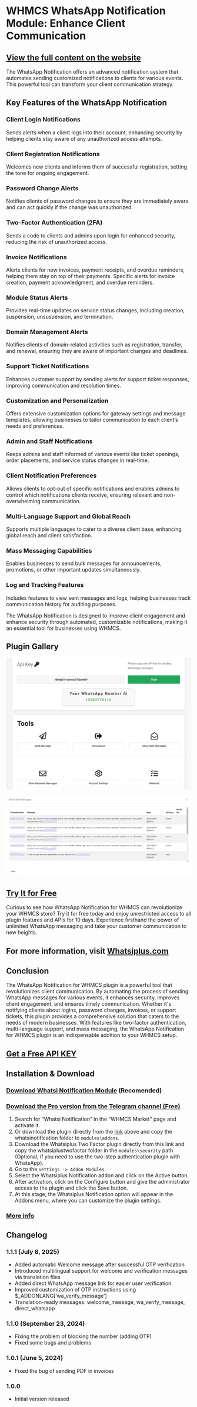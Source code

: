 # WHMCS WhatsApp Notification Module: Enhance Client Communication

## [View the full content on the website](https://whatsiplus.com/whatsapp-notification-for-whmcs-whatsiplus-module/)

The WhatsApp Notification offers an advanced notification system that automates sending customized notifications to clients for various events. This powerful tool can transform your client communication strategy.

## Key Features of the WhatsApp Notification

### Client Login Notifications
Sends alerts when a client logs into their account, enhancing security by helping clients stay aware of any unauthorized access attempts.

### Client Registration Notifications
Welcomes new clients and informs them of successful registration, setting the tone for ongoing engagement.

### Password Change Alerts
Notifies clients of password changes to ensure they are immediately aware and can act quickly if the change was unauthorized.

### Two-Factor Authentication (2FA)
Sends a code to clients and admins upon login for enhanced security, reducing the risk of unauthorized access.

### Invoice Notifications
Alerts clients for new invoices, payment receipts, and overdue reminders, helping them stay on top of their payments. Specific alerts for invoice creation, payment acknowledgment, and overdue reminders.

### Module Status Alerts
Provides real-time updates on service status changes, including creation, suspension, unsuspension, and termination.

### Domain Management Alerts
Notifies clients of domain-related activities such as registration, transfer, and renewal, ensuring they are aware of important changes and deadlines.

### Support Ticket Notifications
Enhances customer support by sending alerts for support ticket responses, improving communication and resolution times.

### Customization and Personalization
Offers extensive customization options for gateway settings and message templates, allowing businesses to tailor communication to each client’s needs and preferences.

### Admin and Staff Notifications
Keeps admins and staff informed of various events like ticket openings, order placements, and service status changes in real-time.

### Client Notification Preferences
Allows clients to opt-out of specific notifications and enables admins to control which notifications clients receive, ensuring relevant and non-overwhelming communication.

### Multi-Language Support and Global Reach
Supports multiple languages to cater to a diverse client base, enhancing global reach and client satisfaction.

### Mass Messaging Capabilities
Enables businesses to send bulk messages for announcements, promotions, or other important updates simultaneously.

### Log and Tracking Features
Includes features to view sent messages and logs, helping businesses track communication history for auditing purposes.

The WhatsApp Notification is designed to improve client engagement and enhance security through automated, customizable notifications, making it an essential tool for businesses using WHMCS.

## Plugin Gallery

![ScreenShot 1](https://github.com/whatsiplus/WhatsAppNotificationWHMCS/blob/main/screenshot1.png)

![ScreenShot 2](https://github.com/whatsiplus/WhatsAppNotificationWHMCS/blob/main/screenshot2.png)


## [Try It for Free](https://panel.whatsiplus.com)

Curious to see how WhatsApp Notification for WHMCS can revolutionize your WHMCS store? Try it for free today and enjoy unrestricted access to all plugin features and APIs for 10 days. Experience firsthand the power of unlimited WhatsApp messaging and take your customer communication to new heights.

## For more information, visit [Whatsiplus.com](https://whatsiplus.com)


## Conclusion

The WhatsApp Notification for WHMCS plugin is a powerful tool that revolutionizes client communication. By automating the process of sending WhatsApp messages for various events, it enhances security, improves client engagement, and ensures timely communication. Whether it's notifying clients about logins, password changes, invoices, or support tickets, this plugin provides a comprehensive solution that caters to the needs of modern businesses. With features like two-factor authentication, multi-language support, and mass messaging, the WhatsApp Notification for WHMCS plugin is an indispensable addition to your WHMCS setup.

## [Get a Free API KEY](https://panel.whatsiplus.com)

## Installation & Download

### [Download Whatsi Notification Module](https://whatsiplus.com/upload/whmcs/whmcs_whatsi.zip) (Recomended)

### [Download the Pro version from the Telegram channel (Free)](https://t.me/WhatsiPlus/19004)

1. Search for “Whatsi Notification” in the “WHMCS Market” page and activate it.
2. Or download the plugin directly from the [link](https://whatsiplus.com/upload/whmcs/whmcs_whatsi.zip) above and copy the whatsinotification folder to `modules\addons`.
3. Download the Whatsiplus Two Factor plugin directly from this link and copy the whatsiplustwofactor folder in the `modules\security` path (Optional, if you need to use the two-step authentication plugin with WhatsApp).
4. Go to the `Settings -> Addon Modules`.
5. Select the Whatsiplus Notification addon and click on the Active button.
6. After activation, click on the Configure button and give the administrator access to the plugin and click the Save button.
7. At this stage, the Whatsiplus Notification option will appear in the Addons menu, where you can customize the plugin settings.

### [More info](https://whatsiplus.com/whatsapp-notification-for-whmcs-whatsiplus-module/)

## Changelog

### 1.1.1 (July 8, 2025)
- Added automatic Welcome message after successful OTP verification
- Introduced multilingual support for welcome and verification messages via translation files
- Added direct WhatsApp message link for easier user verification
- Improved customization of OTP instructions using $_ADDONLANG[‘wa_verify_message’]
- Translation-ready messages: welcome_message, wa_verify_message, direct_whatsapp

### 1.1.0 (September 23, 2024)
- Fixing the problem of blocking the number (adding OTP)
- Fixed some bugs and problems

### 1.0.1 (June 5, 2024)
- Fixed the bug of sending PDF in invoices

### 1.0.0
- Initial version released
